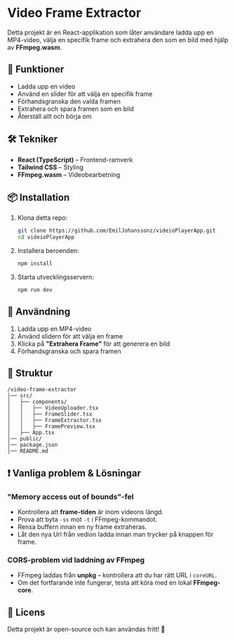 # Video Frame Extractor

Detta projekt är en React-applikation som låter användare ladda upp en MP4-video, välja en specifik frame och extrahera den som en bild med hjälp av **FFmpeg.wasm**.

## 🚀 Funktioner
- Ladda upp en video
- Använd en slider för att välja en specifik frame
- Förhandsgranska den valda framen
- Extrahera och spara framen som en bild
- Återställ allt och börja om

## 🛠 Tekniker
- **React (TypeScript)** – Frontend-ramverk
- **Tailwind CSS** – Styling
- **FFmpeg.wasm** – Videobearbetning

## 📦 Installation
1. Klona detta repo:
   ```sh
   git clone https://github.com/EmilJohanssonz/videioPlayerApp.git
   cd videioPlayerApp
   ```
2. Installera beroenden:
   ```sh
   npm install
   ```
3. Starta utvecklingsservern:
   ```sh
   npm run dev
   ```

## 🎥 Användning
1. Ladda upp en MP4-video
2. Använd slidern för att välja en frame 
3. Klicka på **"Extrahera Frame"** för att generera en bild
4. Förhandsgranska och spara framen

## 📌 Struktur
```
/video-frame-extractor
│── src/
│   ├── components/
│   │   ├── VideoUploader.tsx
│   │   ├── FrameSlider.tsx
│   │   ├── FrameExtractor.tsx
│   │   ├── FramePreview.tsx
│   ├── App.tsx
│── public/
│── package.json
│── README.md
```

## ❗️ Vanliga problem & Lösningar
### "Memory access out of bounds"-fel
- Kontrollera att **frame-tiden** är inom videons längd.
- Prova att byta `-ss` mot `-t` i FFmpeg-kommandot.
- Rensa buffern innan en ny frame extraheras.
- Låt den nya Url från vedion ladda innan man trycker på knappen för frame.

### CORS-problem vid laddning av FFmpeg
- FFmpeg laddas från **unpkg** – kontrollera att du har rätt URL i `coreURL`.
- Om det fortfarande inte fungerar, testa att köra med en lokal **FFmpeg-core**.

## 📄 Licens
Detta projekt är open-source och kan användas fritt! 🚀

